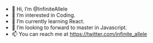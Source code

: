 - 👋 Hi, I’m @InfiniteAllele
- 👀 I’m interested in Coding.
- 🌱 I’m currently learning React.
- 💞️ I’m looking to forward to master in Javascript.
- 📫 You can reach me at https://twitter.com/infinite_allele

<!---
InfiniteAllele/InfiniteAllele is a ✨ special ✨ repository because its `README.md` (this file) appears on your GitHub profile.
You can click the Preview link to take a look at your changes.
--->
